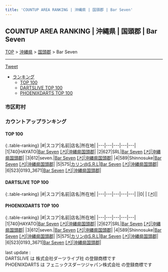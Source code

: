 ```yaml
---
title: 'COUNTUP AREA RANKING | 沖縄県 | 国頭郡 | Bar Seven'
---
```

## COUNTUP AREA RANKING | 沖縄県 | 国頭郡 | Bar Seven

[TOP](/darts/rank/) > [沖縄県](/darts/rank/沖縄県/) > [国頭郡](/darts/rank/沖縄県/国頭郡/) > Bar Seven

___

<a href="https://twitter.com/share?ref_src=twsrc%5Etfw" data-text="COUNTUP AREA RANKING | 沖縄県国頭郡Bar Seven" class="twitter-share-button" data-hashtags="DARTSLIVE,PHOENIXDARTS,darts,ダーツ" data-show-count="false">Tweet</a>

* [ランキング](#カウントアップランキング)
    * [TOP 100](#top-100)
    * [DARTSLIVE TOP 100](#dartslive-top-100)
    * [PHOENIXDARTS TOP 100](#phoenixdarts-top-100)

### 市区町村

<ul>

</ul>

### カウントアップランキング

#### TOP 100



{:.table-ranking}
|#|スコア|名前|店名|所在地|
|---|---|---|---|---|
|1|740|<span class="rank-name-pd">HAYATO</span>|<a href="/darts/rank/shops/87096.html">Bar Seven</a> <a href="https://vs.phoenixdarts.com/jp/shop/shopDetailInfo/s_87096?s_seq=87096">[↗]</a>|<a href="/darts/rank/沖縄県/国頭郡">沖縄県国頭郡</a>|
|2|627|<span class="rank-name-pd">SRL</span>|<a href="/darts/rank/shops/87096.html">Bar Seven</a> <a href="https://vs.phoenixdarts.com/jp/shop/shopDetailInfo/s_87096?s_seq=87096">[↗]</a>|<a href="/darts/rank/沖縄県/国頭郡">沖縄県国頭郡</a>|
|3|612|<span class="rank-name-pd">seven.</span>|<a href="/darts/rank/shops/87096.html">Bar Seven</a> <a href="https://vs.phoenixdarts.com/jp/shop/shopDetailInfo/s_87096?s_seq=87096">[↗]</a>|<a href="/darts/rank/沖縄県/国頭郡">沖縄県国頭郡</a>|
|4|589|<span class="rank-name-pd">Shinnosuke</span>|<a href="/darts/rank/shops/87096.html">Bar Seven</a> <a href="https://vs.phoenixdarts.com/jp/shop/shopDetailInfo/s_87096?s_seq=87096">[↗]</a>|<a href="/darts/rank/沖縄県/国頭郡">沖縄県国頭郡</a>|
|5|575|<span class="rank-name-pd">カリン@S.R.L</span>|<a href="/darts/rank/shops/87096.html">Bar Seven</a> <a href="https://vs.phoenixdarts.com/jp/shop/shopDetailInfo/s_87096?s_seq=87096">[↗]</a>|<a href="/darts/rank/沖縄県/国頭郡">沖縄県国頭郡</a>|
|6|523|<span class="rank-name-pd">0193_3671</span>|<a href="/darts/rank/shops/87096.html">Bar Seven</a> <a href="https://vs.phoenixdarts.com/jp/shop/shopDetailInfo/s_87096?s_seq=87096">[↗]</a>|<a href="/darts/rank/沖縄県/国頭郡">沖縄県国頭郡</a>|


#### DARTSLIVE TOP 100



{:.table-ranking}
|#|スコア|名前|店名|所在地|
|---|---|---|---|---|
||0|<span class="rank-name-dl"> </span>|<a href="/darts/rank/shops/.html"></a> <a href="">[↗]</a>|<a href="/darts/rank//"></a>|


#### PHOENIXDARTS TOP 100



{:.table-ranking}
|#|スコア|名前|店名|所在地|
|---|---|---|---|---|
|1|740|<span class="rank-name-pd">HAYATO</span>|<a href="/darts/rank/shops/87096.html">Bar Seven</a> <a href="https://vs.phoenixdarts.com/jp/shop/shopDetailInfo/s_87096?s_seq=87096">[↗]</a>|<a href="/darts/rank/沖縄県/国頭郡">沖縄県国頭郡</a>|
|2|627|<span class="rank-name-pd">SRL</span>|<a href="/darts/rank/shops/87096.html">Bar Seven</a> <a href="https://vs.phoenixdarts.com/jp/shop/shopDetailInfo/s_87096?s_seq=87096">[↗]</a>|<a href="/darts/rank/沖縄県/国頭郡">沖縄県国頭郡</a>|
|3|612|<span class="rank-name-pd">seven.</span>|<a href="/darts/rank/shops/87096.html">Bar Seven</a> <a href="https://vs.phoenixdarts.com/jp/shop/shopDetailInfo/s_87096?s_seq=87096">[↗]</a>|<a href="/darts/rank/沖縄県/国頭郡">沖縄県国頭郡</a>|
|4|589|<span class="rank-name-pd">Shinnosuke</span>|<a href="/darts/rank/shops/87096.html">Bar Seven</a> <a href="https://vs.phoenixdarts.com/jp/shop/shopDetailInfo/s_87096?s_seq=87096">[↗]</a>|<a href="/darts/rank/沖縄県/国頭郡">沖縄県国頭郡</a>|
|5|575|<span class="rank-name-pd">カリン@S.R.L</span>|<a href="/darts/rank/shops/87096.html">Bar Seven</a> <a href="https://vs.phoenixdarts.com/jp/shop/shopDetailInfo/s_87096?s_seq=87096">[↗]</a>|<a href="/darts/rank/沖縄県/国頭郡">沖縄県国頭郡</a>|
|6|523|<span class="rank-name-pd">0193_3671</span>|<a href="/darts/rank/shops/87096.html">Bar Seven</a> <a href="https://vs.phoenixdarts.com/jp/shop/shopDetailInfo/s_87096?s_seq=87096">[↗]</a>|<a href="/darts/rank/沖縄県/国頭郡">沖縄県国頭郡</a>|


<div class="footer border-top border-gray-light mt-5 pt-3 text-right text-gray">
    last update : <span style="font-weight: italic" id="foot_last_modified"></span><br />
    DARTSLIVE は 株式会社ダーツライブ社 の登録商標です<br />
    PHOENIXDARTS は フェニックスダーツジャパン株式会社 の登録商標です<br />
</div>

<script src="https://cdnjs.cloudflare.com/ajax/libs/jquery.tablesorter/2.31.3/js/jquery.tablesorter.min.js" integrity="sha512-qzgd5cYSZcosqpzpn7zF2ZId8f/8CHmFKZ8j7mU4OUXTNRd5g+ZHBPsgKEwoqxCtdQvExE5LprwwPAgoicguNg==" crossorigin="anonymous" referrerpolicy="no-referrer"></script>
<link rel="stylesheet" href="https://cdnjs.cloudflare.com/ajax/libs/jquery.tablesorter/2.31.3/css/theme.default.min.css" integrity="sha512-wghhOJkjQX0Lh3NSWvNKeZ0ZpNn+SPVXX1Qyc9OCaogADktxrBiBdKGDoqVUOyhStvMBmJQ8ZdMHiR3wuEq8+w==" crossorigin="anonymous" referrerpolicy="no-referrer" />
<script>
$(function() {
    $(".table-ranking").tablesorter({sortList:[[0, 0]]});
    $("#foot_last_modified").text(formatDate(new Date(document.lastModified), 'yyyy-MM-dd HH:mm:ss'));
});
</script>

<script async src="https://platform.twitter.com/widgets.js" charset="utf-8"></script>